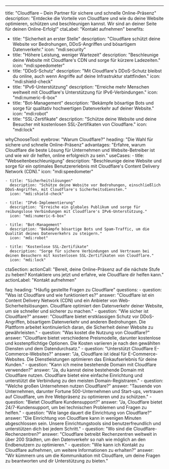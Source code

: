 ---
title: "Cloudflare – Dein Partner für sichere und schnelle Online-Präsenz"
description: "Entdecke die Vorteile von Cloudflare und wie du deine Website optimieren, schützen und beschleunigen kannst. Wir sind an deiner Seite für deinen Online-Erfolg!"
ctaLabel: "Kontakt aufnehmen"
benefits:
  - title: "Sicherheit an erster Stelle"
    description: "Cloudflare schützt deine Website vor Bedrohungen, DDoS-Angriffen und bösartigem Datenverkehr."
    icon: "mdi:security"
  - title: "Höhere Leistung, weniger Wartezeit"
    description: "Beschleunige deine Website mit Cloudflare's CDN und sorge für kürzere Ladezeiten."
    icon: "mdi:speedometer"
  - title: "DDoS-Schutz"
    description: "Mit Cloudflare's DDoS-Schutz bleibst du online, auch wenn Angriffe auf deine Infrastruktur stattfinden."
    icon: "mdi:shield-check"
  - title: "IPv6-Unterstützung"
    description: "Erreiche mehr Menschen weltweit mit Cloudflare's Unterstützung für IPv6-Verbindungen."
    icon: "mdi:numeric-6-box"
  - title: "Bot-Management"
    description: "Bekämpfe bösartige Bots und sorge für qualitativ hochwertigen Datenverkehr auf deiner Website."
    icon: "mdi:robot"
  - title: "SSL-Zertifikate"
    description: "Schütze deine Website und deine Besucher mit kostenlosen SSL-Zertifikaten von Cloudflare."
    icon: "mdi:lock"

whyChooseTool:
  eyebrow: "Warum Cloudflare?"
  heading: "Die Wahl für sichere und schnelle Online-Präsenz"
  advantages: "Erfahre, warum Cloudflare die beste Lösung für Unternehmen und Website-Betreiber ist und wie wir dir helfen, online erfolgreich zu sein."
  useCases:
    - title: "Webseitenbeschleunigung"
      description: "Beschleunige deine Website und sorge für ein optimales Benutzererlebnis mit Cloudflare's Content Delivery Network (CDN)."
      icon: "mdi:speedometer"

    - title: "Sicherheitslösungen"
      description: "Schütze deine Website vor Bedrohungen, einschließlich DDoS-Angriffen, mit Cloudflare's Sicherheitsdiensten."
      icon: "mdi:shield-check"

    - title: "IPv6-Implementierung"
      description: "Erreiche ein globales Publikum und sorge für reibungslose Verbindungen mit Cloudflare's IPv6-Unterstützung."
      icon: "mdi:numeric-6-box"

    - title: "Bot-Management"
      description: "Bekämpfe bösartige Bots und Spam-Traffic, um die Qualität deines Datenverkehrs zu steigern."
      icon: "mdi:robot"

    - title: "Kostenlose SSL-Zertifikate"
      description: "Sorge für sichere Verbindungen und Vertrauen bei deinen Besuchern mit kostenlosen SSL-Zertifikaten von Cloudflare."
      icon: "mdi:lock"

ctaSection:
  actionCall: "Bereit, deine Online-Präsenz auf die nächste Stufe zu heben? Kontaktiere uns jetzt und erfahre, wie Cloudflare dir helfen kann."
  actionLabel: "Kontakt aufnehmen"

faq:
  heading: "Häufig gestellte Fragen zu Cloudflare"
  questions:
    - question: "Was ist Cloudflare und wie funktioniert es?"
      answer: "Cloudflare ist ein Content Delivery Network (CDN) und ein Anbieter von Web-Sicherheitslösungen. Cloudflare optimiert den Datenverkehr deiner Website, um sie schneller und sicherer zu machen."
    - question: "Wie sicher ist Cloudflare?"
      answer: "Cloudflare bietet erstklassigen Schutz vor DDoS-Angriffen, bösartigem Datenverkehr und anderen Bedrohungen. Die Plattform arbeitet kontinuierlich daran, die Sicherheit deiner Website zu gewährleisten."
    - question: "Was kostet die Nutzung von Cloudflare?"
      answer: "Cloudflare bietet verschiedene Preismodelle, darunter kostenlose und kostenpflichtige Optionen. Die Kosten variieren je nach den gewählten Diensten und dem Datendurchsatz."
    - question: "Unterstützt Cloudflare E-Commerce-Websites?"
      answer: "Ja, Cloudflare ist ideal für E-Commerce-Websites. Die Dienstleistungen optimieren das Einkaufserlebnis für deine Kunden."
    - question: "Kann ich meine bestehende Domain mit Cloudflare verwenden?"
      answer: "Ja, du kannst deine bestehende Domain mit Cloudflare nutzen. Cloudflare bietet eine einfache Einrichtung und unterstützt die Verbindung zu den meisten Domain-Registraren."
    - question: "Welche großen Unternehmen nutzen Cloudflare?"
      answer: "Tausende von Unternehmen, darunter Fortune 500-Unternehmen und Start-ups, vertrauen auf Cloudflare, um ihre Webpräsenz zu optimieren und zu schützen."
    - question: "Bietet Cloudflare Kundensupport?"
      answer: "Ja, Cloudflare bietet 24/7-Kundensupport, um bei technischen Problemen und Fragen zu helfen."
    - question: "Wie lange dauert die Einrichtung von Cloudflare?"
      answer: "Die Einrichtung von Cloudflare kann in wenigen Minuten abgeschlossen sein. Unsere Einrichtungstools sind benutzerfreundlich und unterstützen dich bei jedem Schritt."
    - question: "Wo sind die Cloudflare-Rechenzentren?"
      answer: "Cloudflare betreibt Rechenzentren weltweit in über 200 Städten, um den Datenverkehr so nah wie möglich an den Endbenutzern zu optimieren."
    - question: "Wie kann ich Kontakt zu Cloudflare aufnehmen, um weitere Informationen zu erhalten?"
      answer: "Wir kümmern uns um die Kommunikation mit Cloudflare, um deine Fragen zu beantworten und dir Unterstützung zu bieten."
